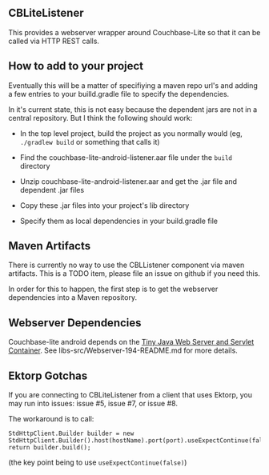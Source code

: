 ## CBLiteListener

This provides a webserver wrapper around Couchbase-Lite so that it can be called via HTTP REST calls.

## How to add to your project

Eventually this will be a matter of specifiying a maven repo url's and adding a few entries to your builld.gradle file to specify the dependencies.

In it's current state, this is not easy because the dependent jars are not in a central repository.  But I think the following should work:

- In the top level project, build the project as you normally would (eg, `./gradlew build` or something that calls it)

- Find the couchbase-lite-android-listener.aar file under the `build` directory

- Unzip couchbase-lite-android-listener.aar and get the .jar file and dependent .jar files

- Copy these .jar files into your project's lib directory

- Specify them as local dependencies in your build.gradle file

## Maven Artifacts

There is currently no way to use the CBLListener component via maven artifacts.  This is a TODO item, please file an issue on github if you need this.

In order for this to happen, the first step is to get the webserver dependencies into a Maven repository.

## Webserver Dependencies

Couchbase-lite android depends on the [Tiny Java Web Server and Servlet Container](http://tjws.sourceforge.net/).  See libs-src/Webserver-194-README.md for more details.

## Ektorp Gotchas

If you are connecting to CBLiteListener from a client that uses Ektorp, you may run into issues: issue #5, issue #7, or issue #8.

The workaround is to call:

```
StdHttpClient.Builder builder = new StdHttpClient.Builder().host(hostName).port(port).useExpectContinue(false);
return builder.build();
```

(the key point being to use `useExpectContinue(false)`)

